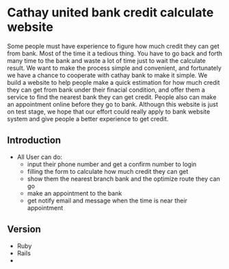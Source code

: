 # Cathay united bank credit calculate website
Some people must have experience to figure how much credit they can get from bank. Most of the time it a tedious thing. You have to go back and forth many time to the bank and waste a lot of time just to wait the calculate result. We want to make the process simple and convenient, and fortunately we have a chance to cooperate with cathay bank to make it simple. We build a website to help people make a quick estimation for how much credit they can get from bank under their finacial condition, and offer them a service to find the nearest bank they can get credit. People also can make an appointment online before they go to bank. Althougn this website is just on test stage, we hope that our effort could really apply to bank website system and give people a better experience to get credit.

## Introduction
* All User can do:
  + input their phone number and get a confirm number to login
  + filling the form to calculate how much credit they can get
  + show them the nearest branch bank and the optimize route they can go
  + make an appointment to the bank
  + get notify email and message when the time is near their appointment

## Version
* Ruby
* Rails
* 
